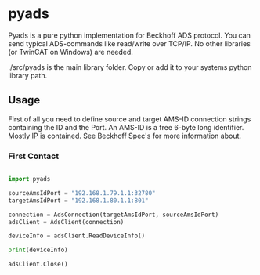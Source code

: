 pyads
=====

Pyads is a pure python implementation for Beckhoff ADS protocol.
You can send typical ADS-commands like read/write over TCP/IP.
No other libraries (or TwinCAT on Windows) are needed.

./src/pyads is the main library folder. Copy or add it to your systems python library path.

## Usage

First of all you need to define source and target AMS-ID connection strings containing the ID and the Port.
An AMS-ID is a free 6-byte long identifier. Mostly IP is contained. See Beckhoff Spec's for more information about.

### First Contact

```python

import pyads

sourceAmsIdPort = "192.168.1.79.1.1:32780"
targetAmsIdPort = "192.168.1.80.1.1:801"

connection = AdsConnection(targetAmsIdPort, sourceAmsIdPort)
adsClient = AdsClient(connection)

deviceInfo = adsClient.ReadDeviceInfo()

print(deviceInfo)

adsClient.Close()

```

